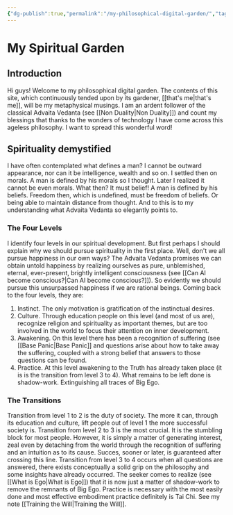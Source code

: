 ```yaml
---
{"dg-publish":true,"permalink":"/my-philosophical-digital-garden/","tags":["gardenEntry"],"created":"","updated":""}
---
```



# My Spiritual Garden

## Introduction
Hi guys! Welcome to my philosophical digital garden. The contents of this site, which continuously tended upon by its gardener, [[that's me\|that's me]], will be my metaphysical musings. I am an ardent follower of the classical Advaita Vedanta (see [[Non Duality\|Non Duality]]) and count my blessings that thanks to the wonders of technology I have come across this ageless philosophy.
I want to spread this wonderful word!

## Spirituality demystified
I have often contemplated what defines a man? I cannot be outward appearance, nor can it be intelligence, wealth and so on. I settled then on morals. A man is defined by his morals so I thought. Later I realized it cannot be even morals. What then? It must belief! A man is defined by his beliefs. Freedom then, which is undefined, must be freedom of beliefs. Or being able to maintain distance from thought. And to this is to my understanding what Advaita Vedanta so elegantly points to.

### The Four Levels
I identify four levels in our spiritual development. But first perhaps I should explain why we should pursue spirituality in the first place. Well, don't we all pursue happiness in our own ways? The Advaita Vedanta promises we can obtain untold happiness by realizing ourselves as pure, unblemished, eternal, ever-present, brightly intelligent consciousness (see [[Can AI become conscious?\|Can AI become conscious?]]).
So evidently we should pursue this unsurpassed happiness if we are rational beings.
Coming back to the four levels, they are:
1. Instinct. The only motivation is gratification of the instinctual desires.
2. Culture. Through education people on this level (and most of us are), recognize religion and spirituality as important themes, but are too involved in the world to focus their attention on inner development.
3. Awakening. On this level there has been a recognition of suffering (see [[Base Panic\|Base Panic]] and questions arise about how to take away the suffering, coupled with a strong belief that answers to those questions can be found.
4. Practice. At this level awakening to the Truth has already taken place (it is is the transition from level 3 to 4). What remains to be left done is shadow-work. Extinguishing all traces of Big Ego. 

### The Transitions

Transition from level 1 to 2 is the duty of society. The more it can, through its education and culture, lift people out of level 1 the more successful society is.
Transition from level 2 to 3 is the most crucial. It is the stumbling block for most people. However, it is simply a matter of generating interest, zeal even by detaching from the world through the recognition of suffering and an intuition as to its cause. Succes, sooner or later, is guaranteed after crossing this line.
Transition from level 3 to 4 occurs when all questions are answered, there exists conceptually a solid grip on the philosophy and some insights have already occurred. The seeker comes to realize (see [[What is Ego\|What is Ego]]) that it is now just a matter of shadow-work to remove the remnants of Big Ego. Practice is necessary with the most easily done and most effective embodiment practice definitely is Tai Chi. See my note [[Training the Will\|Training the Will]].
